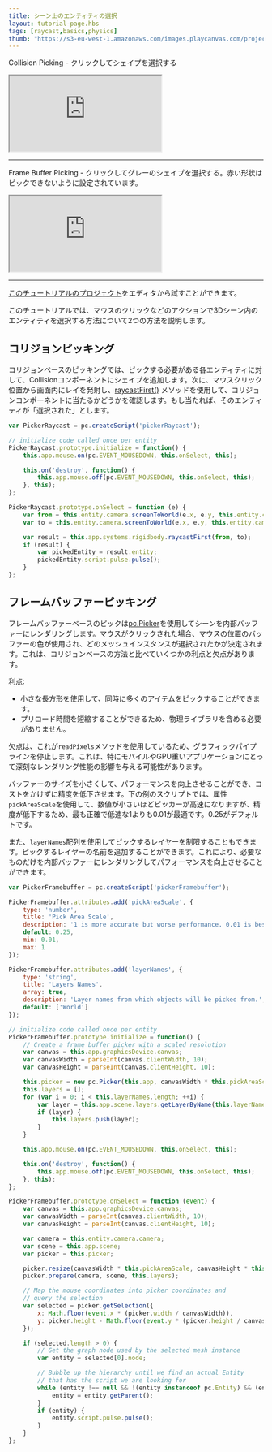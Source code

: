 ```yaml
---
title: シーン上のエンティティの選択
layout: tutorial-page.hbs
tags: [raycast,basics,physics]
thumb: "https://s3-eu-west-1.amazonaws.com/images.playcanvas.com/projects/12/405856/DS51PO-image-75.jpg"
---
```


Collision Picking - クリックしてシェイプを選択する

<iframe loading="lazy" src="https://playcanv.as/b/Ps1tTzWn/" title="Collision Picking"></iframe>

---

Frame Buffer Picking - クリックしてグレーのシェイプを選択する。赤い形状はピックできないように設定されています。

<iframe loading="lazy" src="https://playcanv.as/b/ZQVQqgGU/" title="Frame Buffer Picking"></iframe>

---

[このチュートリアルのプロジェクト][1]をエディタから試すことができます。

このチュートリアルでは、マウスのクリックなどのアクションで3Dシーン内のエンティティを選択する方法について2つの方法を説明します。

## コリジョンピッキング

コリジョンベースのピッキングでは、ピックする必要がある各エンティティに対して、Collisionコンポーネントにシェイプを追加します。次に、マウスクリック位置から画面内にレイを発射し、[raycastFirst()][2] メソッドを使用して、コリジョンコンポーネントに当たるかどうかを確認します。もし当たれば、そのエンティティが「選択された」とします。

```javascript
var PickerRaycast = pc.createScript('pickerRaycast');

// initialize code called once per entity
PickerRaycast.prototype.initialize = function() {
    this.app.mouse.on(pc.EVENT_MOUSEDOWN, this.onSelect, this);

    this.on('destroy', function() {
        this.app.mouse.off(pc.EVENT_MOUSEDOWN, this.onSelect, this);
    }, this);
};

PickerRaycast.prototype.onSelect = function (e) {
    var from = this.entity.camera.screenToWorld(e.x, e.y, this.entity.camera.nearClip);
    var to = this.entity.camera.screenToWorld(e.x, e.y, this.entity.camera.farClip);

    var result = this.app.systems.rigidbody.raycastFirst(from, to);
    if (result) {
        var pickedEntity = result.entity;
        pickedEntity.script.pulse.pulse();
    }
};
```

## フレームバッファーピッキング

フレームバッファーベースのピックは[pc.Picker][3]を使用してシーンを内部バッファーにレンダリングします。マウスがクリックされた場合、マウスの位置のバッファーの色が使用され、どのメッシュインスタンスが選択されたかが決定されます。これは、コリジョンベースの方法と比べていくつかの利点と欠点があります。

利点:

* 小さな長方形を使用して、同時に多くのアイテムをピックすることができます。
* プリロード時間を短縮することができるため、物理ライブラリを含める必要がありません。

欠点は、これが`readPixels`メソッドを使用しているため、グラフィックパイプラインを停止します。これは、特にモバイルやGPU重いアプリケーションにとって深刻なレンダリング性能の影響を与える可能性があります。

バッファーのサイズを小さくして、パフォーマンスを向上させることができ、コストをかけずに精度を低下させます。下の例のスクリプトでは、属性`pickAreaScale`を使用して、数値が小さいほどピッカーが高速になりますが、精度が低下するため、最も正確で低速な1よりも0.01が最適です。0.25がデフォルトです。

また、`layerNames`配列を使用してピックするレイヤーを制限することもできます。ピックするレイヤーの名前を追加することができます。これにより、必要なものだけを内部バッファーにレンダリングしてパフォーマンスを向上させることができます。

```javascript
var PickerFramebuffer = pc.createScript('pickerFramebuffer');

PickerFramebuffer.attributes.add('pickAreaScale', {
    type: 'number',
    title: 'Pick Area Scale',
    description: '1 is more accurate but worse performance. 0.01 is best performance but least accurate. 0.25 is the default.',
    default: 0.25,
    min: 0.01,
    max: 1
});

PickerFramebuffer.attributes.add('layerNames', {
    type: 'string',
    title: 'Layers Names',
    array: true,
    description: 'Layer names from which objects will be picked from.',
    default: ['World']
});

// initialize code called once per entity
PickerFramebuffer.prototype.initialize = function() {
    // Create a frame buffer picker with a scaled resolution
    var canvas = this.app.graphicsDevice.canvas;
    var canvasWidth = parseInt(canvas.clientWidth, 10);
    var canvasHeight = parseInt(canvas.clientHeight, 10);

    this.picker = new pc.Picker(this.app, canvasWidth * this.pickAreaScale, canvasHeight * this.pickAreaScale);
    this.layers = [];
    for (var i = 0; i < this.layerNames.length; ++i) {
        var layer = this.app.scene.layers.getLayerByName(this.layerNames[i]);
        if (layer) {
            this.layers.push(layer);
        }
    }

    this.app.mouse.on(pc.EVENT_MOUSEDOWN, this.onSelect, this);

    this.on('destroy', function() {
        this.app.mouse.off(pc.EVENT_MOUSEDOWN, this.onSelect, this);
    }, this);
};

PickerFramebuffer.prototype.onSelect = function (event) {
    var canvas = this.app.graphicsDevice.canvas;
    var canvasWidth = parseInt(canvas.clientWidth, 10);
    var canvasHeight = parseInt(canvas.clientHeight, 10);

    var camera = this.entity.camera.camera;
    var scene = this.app.scene;
    var picker = this.picker;

    picker.resize(canvasWidth * this.pickAreaScale, canvasHeight * this.pickAreaScale);
    picker.prepare(camera, scene, this.layers);

    // Map the mouse coordinates into picker coordinates and
    // query the selection
    var selected = picker.getSelection({
        x: Math.floor(event.x * (picker.width / canvasWidth)),
        y: picker.height - Math.floor(event.y * (picker.height / canvasHeight))
    });

    if (selected.length > 0) {
        // Get the graph node used by the selected mesh instance
        var entity = selected[0].node;

        // Bubble up the hierarchy until we find an actual Entity
        // that has the script we are looking for
        while (entity !== null && !(entity instanceof pc.Entity) && (entity.script && entity.script.pulse)) {
            entity = entity.getParent();
        }
        if (entity) {
            entity.script.pulse.pulse();
        }
    }
};
```

[1]: https://playcanvas.com/project/405856
[2]: /api/pc.RigidBodyComponentSystem.html#raycastFirst
[3]: /api/pc.Picker.html
